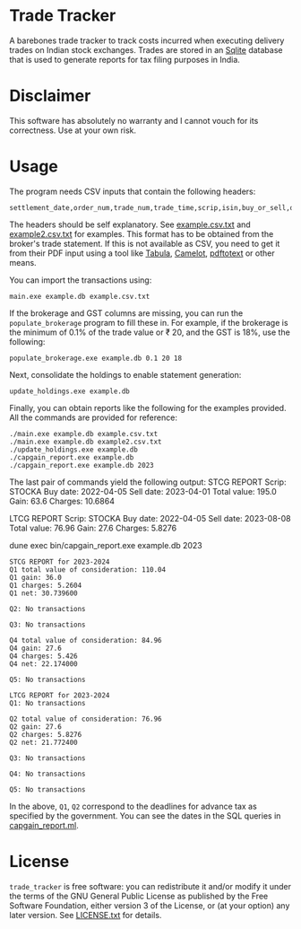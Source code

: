 Trade Tracker
=============

A barebones trade tracker to track costs incurred when executing
delivery trades on Indian stock exchanges. Trades are stored in an
[Sqlite](https://sqlite.org) database that is used to generate reports
for tax filing purposes in India.

# Disclaimer
This software has absolutely no warranty and I cannot vouch for its
correctness. Use at your own risk.

# Usage
The program needs CSV inputs that contain the following headers:

    settlement_date,order_num,trade_num,trade_time,scrip,isin,buy_or_sell,quantity,peramount,exchange_fees,stt,stamp_duty,sebi_turnover_fees,brokerage,gst

The headers should be self explanatory. See
[example.csv.txt](example.csv.txt) and
[example2.csv.txt](example2.csv.txt) for examples. This format has to
be obtained from the broker's trade statement. If this is not
available as CSV, you need to get it from their PDF input using a tool
like [Tabula](https://tabula.technology/),
[Camelot](https://camelot-py.readthedocs.io/en/master/),
[pdftotext](https://pypi.org/project/pdftotext/) or other means.

You can import the transactions using:

    main.exe example.db example.csv.txt

If the brokerage and GST columns are missing, you can run the
`populate_brokerage` program to fill these in. For example, if the
brokerage is the minimum of 0.1% of the trade value or ₹ 20, and the
GST is 18%, use the following:

    populate_brokerage.exe example.db 0.1 20 18

Next, consolidate the holdings to enable statement generation:

    update_holdings.exe example.db

Finally, you can obtain reports like the following for the examples
provided. All the commands are provided for reference:

    ./main.exe example.db example.csv.txt
    ./main.exe example.db example2.csv.txt
    ./update_holdings.exe example.db
    ./capgain_report.exe example.db
    ./capgain_report.exe example.db 2023

The last pair of commands yield the following output:
STCG REPORT
Scrip: STOCKA
Buy date: 2022-04-05
Sell date: 2023-04-01
Total value: 195.0
Gain: 63.6
Charges: 10.6864

LTCG REPORT
Scrip: STOCKA
Buy date: 2022-04-05
Sell date: 2023-08-08
Total value: 76.96
Gain: 27.6
Charges: 5.8276

dune exec bin/capgain_report.exe example.db 2023

    STCG REPORT for 2023-2024
    Q1 total value of consideration: 110.04
    Q1 gain: 36.0
    Q1 charges: 5.2604
    Q1 net: 30.739600

    Q2: No transactions

    Q3: No transactions

    Q4 total value of consideration: 84.96
    Q4 gain: 27.6
    Q4 charges: 5.426
    Q4 net: 22.174000

    Q5: No transactions

    LTCG REPORT for 2023-2024
    Q1: No transactions

    Q2 total value of consideration: 76.96
    Q2 gain: 27.6
    Q2 charges: 5.8276
    Q2 net: 21.772400

    Q3: No transactions

    Q4: No transactions

    Q5: No transactions

In the above, `Q1`, `Q2` correspond to the deadlines for advance tax
as specified by the government. You can see the dates in the SQL
queries in [capgain_report.ml](./bin/capgain_report.ml).

# License
`trade_tracker` is free software: you can redistribute it and/or
modify it under the terms of the GNU General Public License as
published by the Free Software Foundation, either version 3 of the
License, or (at your option) any later version. See
[LICENSE.txt](./LICENSE.txt) for details.
